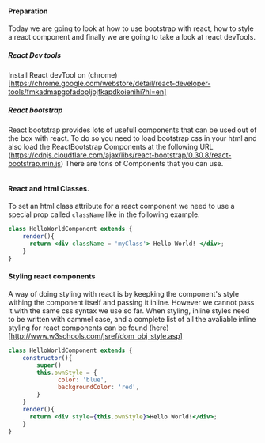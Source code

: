 #### Preparation
Today we are going to look at how to use bootstrap with react, how to style a react component and finally we are going to take a look at react devTools.

##### React Dev tools
Install React devTool on (chrome)[https://chrome.google.com/webstore/detail/react-developer-tools/fmkadmapgofadopljbjfkapdkoienihi?hl=en]

##### React bootstrap
React bootstrap provides lots of usefull components that can be used out of the box with react. To do so you need to load bootstrap css in your html and also load the ReactBootstrap Components at the following URL (https://cdnjs.cloudflare.com/ajax/libs/react-bootstrap/0.30.8/react-bootstrap.min.js)
There are tons of Components that you can use.

```jsx


```

#### React and html Classes.

To set an html class attribute for a react component we need to use a special prop called ```className``` like in the following example.

```jsx
class HelloWorldComponent extends {
    render(){
      return <div className = 'myClass'> Hello World! </div>;
    }
}
```

#### Styling react components

A way of doing styling with react is by keepking the component's style withing the component itself and passing it inline. However we cannot pass it with the same css syntax we use so far. When styling, inline styles need to be written with cammel case, and a complete list of all the avaliable inline styling for react components can be found (here)[http://www.w3schools.com/jsref/dom_obj_style.asp]

```jsx
class HelloWorldComponent extends {
    constructor(){
        super()
        this.ownStyle = {
              color: 'blue',
              backgroundColor: 'red',
        }
    }
    render(){
      return <div style={this.ownStyle}>Hello World!</div>;
    }
}
```
